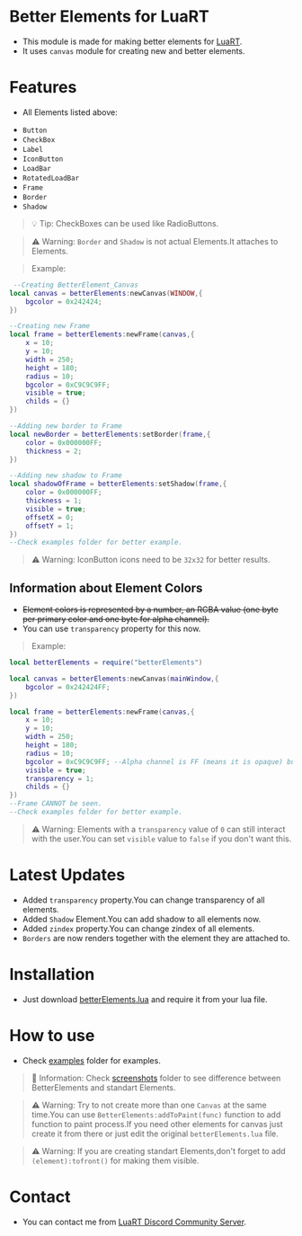 # Better Elements for LuaRT
- This module is made for making better elements for [LuaRT](https://github.com/samyeyo/LuaRT/tree/v1.8.0).
- It uses `canvas` module for creating new and better elements.

# Features
- All Elements listed above:
+ `Button`
+ `CheckBox`
+ `Label`
+ `IconButton`
+ `LoadBar`
+ `RotatedLoadBar`
+ `Frame`
+ `Border`
+ `Shadow`

> 💡 Tip: CheckBoxes can be used like RadioButtons.

> ⚠️ Warning: `Border` and `Shadow` is not actual Elements.It attaches to Elements.

>Example:
```lua
 --Creating BetterElement_Canvas
local canvas = betterElements:newCanvas(WINDOW,{
    bgcolor = 0x242424;
})

--Creating new Frame
local frame = betterElements:newFrame(canvas,{
    x = 10;
    y = 10;
    width = 250;
    height = 180;
    radius = 10;
    bgcolor = 0xC9C9C9FF;
    visible = true;
    childs = {}
})

--Adding new border to Frame
local newBorder = betterElements:setBorder(frame,{
    color = 0x000000FF;
    thickness = 2;
})

--Adding new shadow to Frame
local shadowOfFrame = betterElements:setShadow(frame,{
    color = 0x000000FF;
    thickness = 1;
    visible = true;
    offsetX = 0;
    offsetY = 1;
})
--Check examples folder for better example.
```

> ⚠️ Warning: IconButton icons need to be `32x32` for better results.

## Information about Element Colors
* ~~Element colors is represented by a number, an RGBA value (one byte per primary color and one byte for alpha channel).~~
* You can use `transparency` property for this now.
> Example:
```lua
local betterElements = require("betterElements")

local canvas = betterElements:newCanvas(mainWindow,{
    bgcolor = 0x242424FF;
})

local frame = betterElements:newFrame(canvas,{
    x = 10;
    y = 10;
    width = 250;
    height = 180;
    radius = 10;
    bgcolor = 0xC9C9C9FF; --Alpha channel is FF (means it is opaque) but it will be not seen because transparency is 1.
    visible = true;
    transparency = 1;
    childs = {}
})
--Frame CANNOT be seen.
--Check examples folder for better example.
```
> ⚠️ Warning: Elements with a `transparency` value of `0` can still interact with the user.You can set `visible` value to `false` if you don't want this.

# Latest Updates
- Added `transparency` property.You can change transparency of all elements.
- Added `Shadow` Element.You can add shadow to all elements now.
- Added `zindex` property.You can change zindex of all elements.
- `Borders` are now renders together with the element they are attached to.

# Installation
- Just download [betterElements.lua](https://github.com/zeykatecool/betterElements/blob/main/betterElements.lua) and require it from your lua file.

# How to use
- Check [examples](https://github.com/zeykatecool/betterElements/tree/main/examples) folder for examples.
> 📝 Information: Check [screenshots](https://github.com/zeykatecool/betterElements/tree/main/screenshots) folder to see difference between BetterElements and standart Elements.


> ⚠️ Warning: Try to not create more than one `Canvas` at the same time.You can use `BetterElements:addToPaint(func)` function to add function to paint process.If you need other elements for canvas just create it from there or just edit the original `betterElements.lua` file.

> ⚠️ Warning: If you are creating standart Elements,don't forget to add `(element):tofront()` for making them visible.

# Contact
- You can contact me from [LuaRT Discord Community Server](https://discord.gg/aAZ7jAVMC5).

